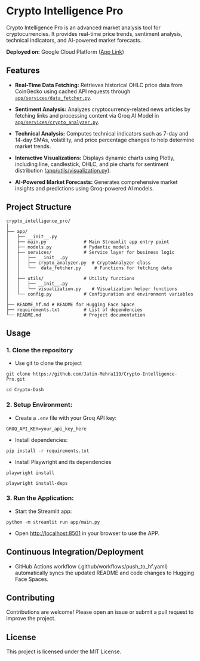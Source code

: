 # Crypto Intelligence Pro

Crypto Intelligence Pro is an advanced market analysis tool for cryptocurrencies. It provides real-time price trends, sentiment analysis, technical indicators, and AI-powered market forecasts.

**Deployed on:** Google Cloud Platform ([App Link](https://crypto-intelligence-pro-61162913193.asia-south2.run.app/))

## Features

-  **Real-Time Data Fetching:** Retrieves historical OHLC price data from CoinGecko using cached API requests through [`app/services/data_fetcher.py`](app/services/data_fetcher.py).

-  **Sentiment Analysis:** Analyzes cryptocurrency-related news articles by fetching links and processing content via Groq AI Model in [`app/services/crypto_analyzer.py`](app/services/crypto_analyzer.py).

-  **Technical Analysis:** Computes technical indicators such as 7-day and 14-day SMAs, volatility, and price percentage changes to help determine market trends.

-  **Interactive Visualizations:** Displays dynamic charts using Plotly, including line, candlestick, OHLC, and pie charts for sentiment distribution ([app/utils/visualization.py](app/utils/visualization.py)).

-  **AI-Powered Market Forecasts:** Generates comprehensive market insights and predictions using Groq-powered AI models.

  

## Project Structure
```
crypto_intelligence_pro/
│
├── app/
│   ├── __init__.py
│   ├── main.py              # Main Streamlit app entry point
│   ├── models.py            # Pydantic models 
│   ├── services/            # Service layer for business logic
│   │   ├── __init__.py
│   │   ├── crypto_analyzer.py  # CryptoAnalyzer class
│   │   └──  data_fetcher.py     # Functions for fetching data 
│   │   
│   ├── utils/               # Utility functions
│   │   ├── __init__.py
│   │   └── visualization.py    # Visualization helper functions 
│   └── config.py            # Configuration and environment variables 
│
├── README_hf.md # README for Hugging Face Space
├── requirements.txt         # List of dependencies
└── README.md                # Project documentation
```
  

## Usage

### 1. Clone the repository
- Use git to clone the project
```
git clone https://github.com/Jatin-Mehra119/Crypto-Intelligence-Pro.git
```
```
cd Crypto-Dash
```

### 2.  **Setup Environment:**

- Create a `.env` file with your Groq API key:

```
GROQ_API_KEY=your_api_key_here
```

- Install dependencies:

```
pip install -r requirements.txt
```
- Install Playwright and its dependencies
```
playwright install 
```
```
playwright install-deps
```

### 3.  **Run the Application:**

- Start the Streamlit app:

```
python -m streamlit run app/main.py
```

- Open [http://localhost:8501](http://localhost:8501) in your browser to use the APP.

  

## Continuous Integration/Deployment
- GitHub Actions workflow (.github/workflows/push_to_hf.yaml) automatically syncs the updated README and code changes to Hugging Face Spaces.

  

## Contributing
Contributions are welcome! Please open an issue or submit a pull request to improve the project.


## License
This project is licensed under the MIT License.